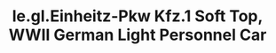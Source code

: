 ---
layout: product
title: "le.gl.Einheitz-Pkw Kfz.1 Soft Top, WWII German Light Personnel Car "
price: "TBA" 
desc: "Maketa"
img_path: "/assets/img/ICM 35582.webp"
brand: "N/A"
available: false
special_offer: false
new: false
soon: false
cat: "010000"
subcat: "013600"
subsubcat: "0N/A"
sifra: "ICM 35582"
popular: false
spec: false
---